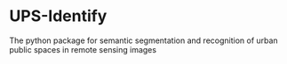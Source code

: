 # UPS-Identify
The python package for semantic segmentation and recognition of urban public spaces in remote sensing images
